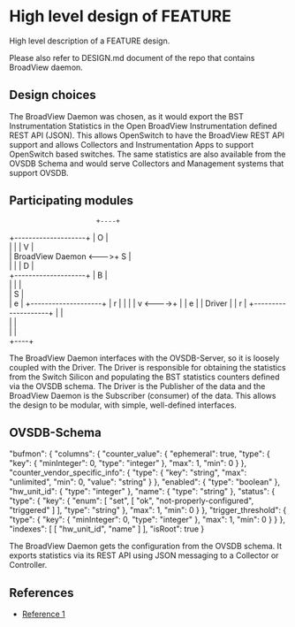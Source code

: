High level design of FEATURE
============================

High level description of a FEATURE design.

Please also refer to DESIGN.md document of the repo that contains BroadView daemon.

Design choices
--------------
The BroadView Daemon was chosen, as it would export the BST Instrumentation Statistics in the Open BroadView Instrumentation defined REST API (JSON). This allows OpenSwitch to have the BroadView REST API support and allows Collectors and Instrumentation Apps to support OpenSwitch based switches. The same statistics are also available from the OVSDB Schema and would serve Collectors and Management systems that support OVSDB.

Participating modules
---------------------

                          +----+                           
+--------------------+    | O  |                           
|                    |    | V  |                           
| BroadView Daemon   <--->+ S  |                           
|                    |    | D  |                           
+--------------------+    | B  |                           
                          | |  |                           
                          | S  |                           
                          | e  |     +--------------------+
                          | r  |     |                    |
                          | v  <---->+                    |
                          | e  |     |     Driver         |
                          | r  |     +--------------------+
                          |    |                           
                          |    |                           
                          |    |                           
                          +----+                           

The BroadView Daemon interfaces with the OVSDB-Server, so it is loosely coupled with the Driver. The Driver is responsible for obtaining the statistics from the Switch Silicon and populating the BST statistics counters defined via the OVSDB schema. The Driver is the Publisher of the data and the BroadView Daemon is the Subscriber (consumer) of the data. This allows the design to be modular, with simple, well-defined interfaces.

OVSDB-Schema
------------
"bufmon": {
            "columns": {
                "counter_value": {
                    "ephemeral": true,
                    "type": {
                        "key": {
                            "minInteger": 0,
                            "type": "integer"
                        },
                        "max": 1,
                        "min": 0
                    }
                },
                "counter_vendor_specific_info": {
                    "type": {
                        "key": "string",
                        "max": "unlimited",
                        "min": 0,
                        "value": "string"
                    }
                },
                "enabled": {
                    "type": "boolean"
                },
                "hw_unit_id": {
                    "type": "integer"
                },
                "name": {
                    "type": "string"
                },
                "status": {
                    "type": {
                        "key": {
                            "enum": [
                                "set",
                                [
                                    "ok",
                                    "not-properly-configured",
                                    "triggered"
                                ]
                            ],
                            "type": "string"
                        },
                        "max": 1,
                        "min": 0
                    }
                },
                "trigger_threshold": {
                    "type": {
                        "key": {
                            "minInteger": 0,
                            "type": "integer"
                        },
                        "max": 1,
                        "min": 0
                    }
                }
            },
            "indexes": [
                [
                    "hw_unit_id",
                    "name"
                ]
            ],
            "isRoot": true
        }

The BroadView Daemon gets the configuration from the OVSDB schema. It exports statistics via its REST API using JSON messaging to a Collector or Controller.



References
----------
* [Reference 1](http://www.openswitch.net/docs/redest1)

